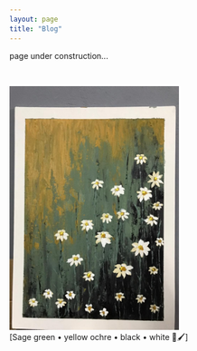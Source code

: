 ```yaml
---
layout: page
title: "Blog"
---
```


page under construction...

 &nbsp;    

<html>
  <body>
    <img width="300" height="430" src="/2021_lockdown.JPG" alt="painting1"> 
    <figcaption align = "left"><span style="font-size:1.0em;">[Sage green • yellow ochre • black • white 🎨🖌]</span></figcaption>
  </body>
</html> 

 &nbsp;    

 &nbsp;    

 &nbsp;   
